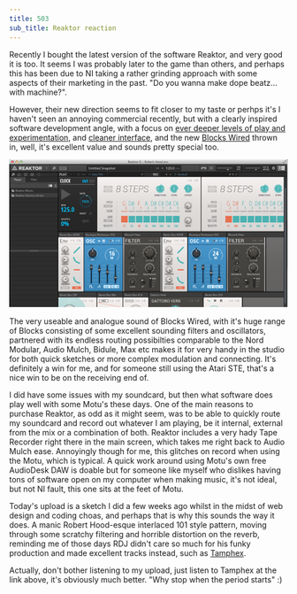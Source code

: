 ```yaml
---
title: 503
sub_title: Reaktor reaction
---
```


Recently I bought the latest version of the software Reaktor, and very good it is too. It seems I was probably later to the game than others, and perhaps this has been due to NI taking a rather grinding approach with some aspects of their marketing in the past. "Do you wanna make dope beatz…with machine?".

However, their new direction seems to fit closer to my taste or perhps it's I haven't seen an annoying commercial recently, but with a clearly inspired software development angle, with a focus on <a href="http://www.native-instruments.com/en/products/komplete/synths/reaktor-6/build/">ever deeper levels of play and experimentation</a>, and <a href="http://www.native-instruments.com/en/products/komplete/synths/reaktor-6/whats-new/">cleaner interface</a>, and the new <a href="http://www.native-instruments.com/en/products/komplete/synths/blocks-wired/">Blocks Wired</a> thrown in, well, it's excellent value and sounds pretty special too.

![Image](/assets/img/snd503.png)

The very useable and analogue sound of Blocks Wired, with it's huge range of Blocks consisting of some excellent sounding filters and oscillators, partnered with its endless routing possibilties comparable to the Nord Modular, Audio Mulch, Bidule, Max etc makes it for very handy in the studio for both quick sketches or more complex modulation and connecting. It's definitely a win for me, and for someone still using the Atari STE, that's a nice win to be on the receiving end of.

I did have some issues with my soundcard, but then what software does play well with some Motu's these days. One of the main reasons to purchase Reaktor, as odd as it might seem, was to be able to quickly route my soundcard and record out whatever I am playing, be it internal, external from the mix or a combination of both. Reaktor includes a very hady Tape Recorder right there in the main screen, which takes me right back to Audio Mulch ease. Annoyingly though for me, this glitches on record when using the Motu, which is typical. A quick work around using Motu's own free AudioDesk DAW is doable but for someone like myself who dislikes having tons of software open on my computer when making music, it's not ideal, but not NI fault, this one sits at the feet of Motu.

Today's upload is a sketch I did a few weeks ago whilst in the midst of web design and coding choas, and perhaps that is why this sounds the way it does. A manic Robert Hood-esque interlaced 101 style pattern, moving through some scratchy filtering and horrible distortion on the reverb, reminding me of those days RDJ didn't care so much for his funky production and made excellent tracks instead, such as <a href="https://www.youtube.com/watch?v=AFUN2jjktSU">Tamphex</a>.

Actually, don't bother listening to my upload, just listen to Tamphex at the link above, it's obviously much better. "Why stop when the period starts" :)


